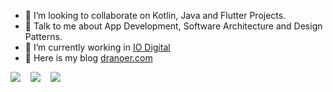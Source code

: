- 👯 I’m looking to collaborate on Kotlin, Java and Flutter Projects.
- 💬 Talk to me about App Development, Software Architecture and Design Patterns.
- 🔭 I’m currently working in [IO Digital](https://iodigital.com)
- 📢 Here is my blog [dranoer.com](https://www.dranoer.com/)

<a href="https://stackoverflow.com/users/8406709/nazanin-nasab?tab=topactivity">
<img src="https://img.shields.io/badge/Stack_Overflow-FE7A16?style=for-the-badge&logo=stack-overflow&logoColor=white"/></a>
&nbsp;&nbsp;
<a href="https://medium.com/@dranoer">
<img src="https://img.shields.io/badge/Medium-12100E?style=for-the-badge&logo=medium&logoColor=white"/></a>
&nbsp;&nbsp;
<a href="https://open.spotify.com/user/u8o26918va4wwwtdrbcz29lmw?si=ffd6734946884185">
<img src="https://img.shields.io/badge/Spotify-1ED760?&style=for-the-badge&logo=spotify&logoColor=white"/></a>
</p>
<br><br>

<!--
<p align="start">
 <a href="#" alt="Nazanin's github stats">
  <img src="https://github-readme-stats.vercel.app/api?username=dranoer&show_icons=true&theme=chartreuse-dark" />
   &nbsp;&nbsp;&nbsp;&nbsp;    
  <img src="https://github-readme-stats.vercel.app//api/top-langs/?username=dranoer&layout=compact&theme=chartreuse-dark" />
 </a>
</p>
-->


<!-- ### &nbsp;Social

<p align="center"> -->



<!--
**dranoer/dranoer** is a ✨ _special_ ✨ repository because its `README.md` (this file) appears on your GitHub profile.

Here are some ideas to get you started:

- 🔭 I’m currently working on ...
- 🌱 I’m currently learning ...
- 👯 I’m looking to collaborate on ...
- 🤔 I’m looking for help with ...
- 💬 Ask me about ...
- 📫 How to reach me: ...
- 😄 Pronouns: ...
- ⚡ Fun fact: ...
-->
